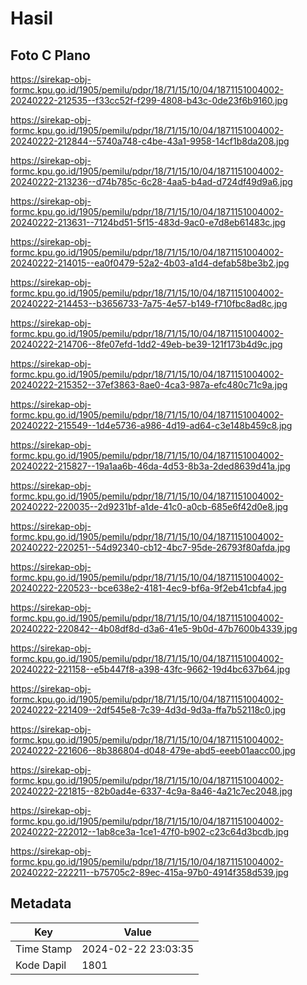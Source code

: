 # Hasil

## Foto C Plano

https://sirekap-obj-formc.kpu.go.id/1905/pemilu/pdpr/18/71/15/10/04/1871151004002-20240222-212535--f33cc52f-f299-4808-b43c-0de23f6b9160.jpg

https://sirekap-obj-formc.kpu.go.id/1905/pemilu/pdpr/18/71/15/10/04/1871151004002-20240222-212844--5740a748-c4be-43a1-9958-14cf1b8da208.jpg

https://sirekap-obj-formc.kpu.go.id/1905/pemilu/pdpr/18/71/15/10/04/1871151004002-20240222-213236--d74b785c-6c28-4aa5-b4ad-d724df49d9a6.jpg

https://sirekap-obj-formc.kpu.go.id/1905/pemilu/pdpr/18/71/15/10/04/1871151004002-20240222-213631--7124bd51-5f15-483d-9ac0-e7d8eb61483c.jpg

https://sirekap-obj-formc.kpu.go.id/1905/pemilu/pdpr/18/71/15/10/04/1871151004002-20240222-214015--ea0f0479-52a2-4b03-a1d4-defab58be3b2.jpg

https://sirekap-obj-formc.kpu.go.id/1905/pemilu/pdpr/18/71/15/10/04/1871151004002-20240222-214453--b3656733-7a75-4e57-b149-f710fbc8ad8c.jpg

https://sirekap-obj-formc.kpu.go.id/1905/pemilu/pdpr/18/71/15/10/04/1871151004002-20240222-214706--8fe07efd-1dd2-49eb-be39-121f173b4d9c.jpg

https://sirekap-obj-formc.kpu.go.id/1905/pemilu/pdpr/18/71/15/10/04/1871151004002-20240222-215352--37ef3863-8ae0-4ca3-987a-efc480c71c9a.jpg

https://sirekap-obj-formc.kpu.go.id/1905/pemilu/pdpr/18/71/15/10/04/1871151004002-20240222-215549--1d4e5736-a986-4d19-ad64-c3e148b459c8.jpg

https://sirekap-obj-formc.kpu.go.id/1905/pemilu/pdpr/18/71/15/10/04/1871151004002-20240222-215827--19a1aa6b-46da-4d53-8b3a-2ded8639d41a.jpg

https://sirekap-obj-formc.kpu.go.id/1905/pemilu/pdpr/18/71/15/10/04/1871151004002-20240222-220035--2d9231bf-a1de-41c0-a0cb-685e6f42d0e8.jpg

https://sirekap-obj-formc.kpu.go.id/1905/pemilu/pdpr/18/71/15/10/04/1871151004002-20240222-220251--54d92340-cb12-4bc7-95de-26793f80afda.jpg

https://sirekap-obj-formc.kpu.go.id/1905/pemilu/pdpr/18/71/15/10/04/1871151004002-20240222-220523--bce638e2-4181-4ec9-bf6a-9f2eb41cbfa4.jpg

https://sirekap-obj-formc.kpu.go.id/1905/pemilu/pdpr/18/71/15/10/04/1871151004002-20240222-220842--4b08df8d-d3a6-41e5-9b0d-47b7600b4339.jpg

https://sirekap-obj-formc.kpu.go.id/1905/pemilu/pdpr/18/71/15/10/04/1871151004002-20240222-221158--e5b447f8-a398-43fc-9662-19d4bc637b64.jpg

https://sirekap-obj-formc.kpu.go.id/1905/pemilu/pdpr/18/71/15/10/04/1871151004002-20240222-221409--2df545e8-7c39-4d3d-9d3a-ffa7b52118c0.jpg

https://sirekap-obj-formc.kpu.go.id/1905/pemilu/pdpr/18/71/15/10/04/1871151004002-20240222-221606--8b386804-d048-479e-abd5-eeeb01aacc00.jpg

https://sirekap-obj-formc.kpu.go.id/1905/pemilu/pdpr/18/71/15/10/04/1871151004002-20240222-221815--82b0ad4e-6337-4c9a-8a46-4a21c7ec2048.jpg

https://sirekap-obj-formc.kpu.go.id/1905/pemilu/pdpr/18/71/15/10/04/1871151004002-20240222-222012--1ab8ce3a-1ce1-47f0-b902-c23c64d3bcdb.jpg

https://sirekap-obj-formc.kpu.go.id/1905/pemilu/pdpr/18/71/15/10/04/1871151004002-20240222-222211--b75705c2-89ec-415a-97b0-4914f358d539.jpg


## Metadata

| Key        | Value               |
| ---------- | ------------------- |
| Time Stamp | 2024-02-22 23:03:35 |
| Kode Dapil | 1801                |



